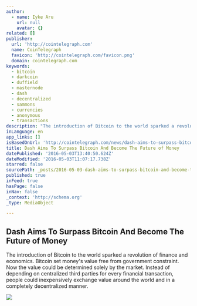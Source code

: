 ```yaml
---
author:
  - name: Iyke Aru
    url: null
    avatar: {}
related: []
publisher:
  url: 'http://cointelegraph.com'
  name: CoinTelegraph
  favicon: 'http://cointelegraph.com/favicon.png'
  domain: cointelegraph.com
keywords:
  - bitcoin
  - darkcoin
  - duffield
  - masternode
  - dash
  - decentralized
  - sammons
  - currencies
  - anonymous
  - transactions
description: "The introduction of Bitcoin to the world sparked a revolution of finance and economics. Bitcoin set money's value free from government constraint. Now the value could be determined solely by the market. Instead of depending on centralized third parties for every financial transaction, people could inexpensively exchange value around the world and in a completely decentralized manner."
inLanguage: en
app_links: []
isBasedOnUrl: 'http://cointelegraph.com/news/dash-aims-to-surpass-bitcoin-and-become-the-future-of-money'
title: Dash Aims To Surpass Bitcoin And Become The Future of Money
datePublished: '2016-05-03T13:40:50.624Z'
dateModified: '2016-05-03T11:07:17.738Z'
starred: false
sourcePath: _posts/2016-05-03-dash-aims-to-surpass-bitcoin-and-become-the-future-of-money.md
published: true
inFeed: true
hasPage: false
inNav: false
_context: 'http://schema.org'
_type: MediaObject

---
```

<article style=""><h1>Dash Aims To Surpass Bitcoin And Become The Future of Money</h1><p>The introduction of Bitcoin to the world sparked a revolution of finance and economics. Bitcoin set money's value free from government constraint. Now the value could be determined solely by the market. Instead of depending on centralized third parties for every financial transaction, people could inexpensively exchange value around the world and in a completely decentralized manner.</p><img src="http://cointelegraph.com/images/725_aHR0cDovL2NvaW50ZWxlZ3JhcGguY29tL3N0b3JhZ2UvdXBsb2Fkcy92aWV3L2UzMTQzNjJlYTZkMDg1NDZmNzcyZmZmM2Y2MDM5ODQyLmpwZw==.jpg" /></article>